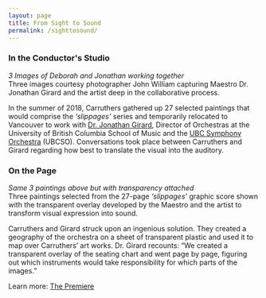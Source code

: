 ```yaml
---
layout: page
title: From Sight to Sound
permalink: /sighttosound/
---
```


### In the Conductor's Studio

*3 Images of Deborah and Jonathan working together*  
Three images courtesy photographer John William capturing Maestro Dr. Jonathan Girard and the artist deep in the collaborative process.

In the summer of 2018, Carruthers gathered up 27 selected paintings that would comprise the *‘slippages’*  series and temporarily relocated to Vancouver to work with [Dr. Jonathan Girard](https://en.wikipedia.org/wiki/Jonathan_Girard_(conductor)), Director of Orchestras at the University of British Columbia School of Music and the [UBC Symphony Orchestra](https://music.ubc.ca/symphony-orchestra) (UBCSO). Conversations took place between Carruthers and Girard regarding how best to translate the visual into the auditory. 

### On the Page 

*Same 3 paintings above but with transparency attached*  
Three paintings selected from the 27-page *‘slippages’*  graphic score shown with the transparent overlay developed by the Maestro and the artist to transform visual expression into sound.

Carruthers and Girard struck upon an ingenious solution. They created a geography of the orchestra on a sheet of transparent plastic and used it to map over Carruthers’ art works. Dr. Girard recounts: “We created a transparent overlay of the seating chart and went page by page, figuring out which instruments would take responsibility for which parts of the images.”

Learn more: [The Premiere](https://egrguric.github.io/slippages/premiere)
	
